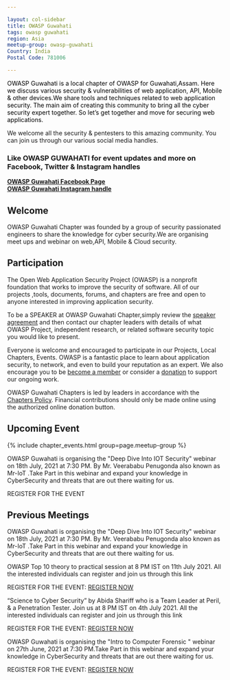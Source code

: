 ```yaml
---

layout: col-sidebar
title: OWASP Guwahati
tags: owasp guwahati
region: Asia
meetup-group: owasp-guwahati
Country: India
Postal Code: 781006

---
```


<div style='color:black;'>

OWASP Guwahati is a local chapter of OWASP for Guwahati,Assam. Here we discuss various security & vulnerabilities of web application, API, Mobile & other devices.We  share tools and techniques related to web application security. The main aim of creating this community to bring all the cyber security expert together. So let’s get together and move for securing web applications.

</div>

We welcome all the security & pentesters to this amazing community. You can join us through our various social media handles.

### Like OWASP GUWAHATI for event updates and more on Facebook, Twitter & Instagram handles<br>
**[OWASP Guwahati Facebook Page](https://www.facebook.com/OWASP-Guwahati-104276475234433)**<br>
**[OWASP Guwahati Instagram handle](https://www.instagram.com/owasp_guwahati/)**

## Welcome
OWASP Guwahati Chapter was founded by a group of security passionated engineers to share the knowledge for cyber security.We are organising meet ups and webinar on web,API, Mobile & Cloud security.

## Participation
The Open Web Application Security Project (OWASP) is a nonprofit foundation that works to improve the security of software. All of our projects ,tools, documents, forums, and chapters are free and open to anyone interested in improving application security.  

To be a SPEAKER at OWASP Guwahati Chapter,simply review the [speaker agreement](/www-policy/legal/speaker-agreement) and then contact our chapter leaders with details of what OWASP Project, independent research, or related software security topic you would like to present.

Everyone is welcome and encouraged to participate in our Projects, Local Chapters, Events. OWASP is a fantastic place to learn about application security, to network, and even to build your reputation as an expert. We also encourage you to be [become a member](/membership) or consider a [donation](/donate) to support our ongoing work.

OWASP Guwahati Chapters is led by leaders in accordance with the [Chapters Policy](/www-policy/operational/chapters). Financial contributions should only be made online using the authorized online donation button. 


## Upcoming Event

{% include chapter_events.html group=page.meetup-group %}

OWASP Guwahati is organising the "Deep Dive Into IOT Security" webinar on 18th July, 2021 at 7:30 PM. By Mr. Veerababu Penugonda also known as Mr-IoT .Take Part in this webinar and expand your knowledge in CyberSecurity and threats that are out there waiting for us.

REGISTER FOR THE EVENT
## Previous Meetings
<td>
OWASP Guwahati is organising the "Deep Dive Into IOT Security" webinar on 18th July, 2021 at 7:30 PM. By Mr. Veerababu Penugonda also known as Mr-IoT .Take Part in this webinar and expand your knowledge in CyberSecurity and threats that are out there waiting for us.

OWASP Top 10 theory to practical session at 8 PM IST on 11th July 2021. All the interested individuals can register and join us through this link <br>

REGISTER FOR THE EVENT:
<a href="https://forms.gle/BdxX3jC4gFKgKKz68">REGISTER NOW</a>

 “Science to Cyber Security” by Abida Shariff who is a Team Leader at Peril, & a Penetration Tester. Join us at 8 PM IST on 4th July 2021. All the interested individuals can register and join us through this link <br>

REGISTER FOR THE EVENT:
<a href="https://bit.ly/owaspevent">REGISTER NOW</a>

OWASP Guwahati is organising the "Intro to Computer Forensic " webinar on 27th June, 2021 at 7:30 PM.Take Part in this webinar and expand your knowledge in CyberSecurity and threats that are out there waiting for us.

REGISTER FOR THE EVENT:
<a href="https://lnkd.in/ecW4VU4">REGISTER NOW</a>
 </td>


